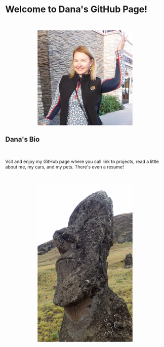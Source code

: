 <h1>Welcome to Dana's GitHub Page!</h1><br>
<figure>
  <p align="center">
    <img width="300" height="300" src="Images/Avatar.jpg" hspace="20">
  </p>
</figure>
<h2>Dana's Bio</h2><br>
<p>Vsit and enjoy my GitHub page where you call link to projects, read a little about me, my cars, and my pets. There's even a resume!</p>
<br>
<figure>
  <p align="center">
    <img width="300" height="500" src="Images/IMG_0640.JPG" hspace="20">
  </p>
</figure>

</body>

</html>
